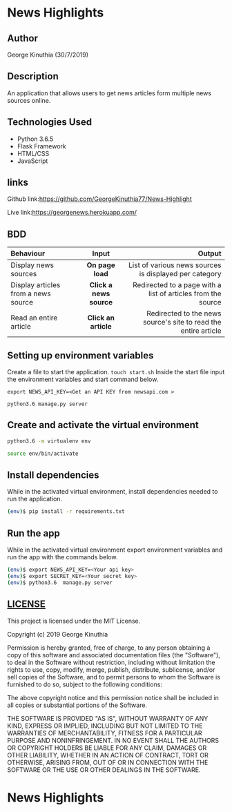 # News Highlights

## Author

George Kinuthia (30/7/2019)

## Description
An application that allows users to get news articles form multiple news sources online.

## Technologies Used
* Python 3.6.5
* Flask Framework
* HTML/CSS
* JavaScript

## links

Github link:https://github.com/GeorgeKinuthia77/News-Highlight

Live link:https://georgenews.herokuapp.com/

## BDD
| Behaviour | Input | Output |
| :---------------- | :---------------: | ------------------: |
| Display news sources | **On page load** | List of various news sources is displayed per category |
| Display articles from a news source | **Click a news source** | Redirected to a page with a list of articles from the source |
| Read an entire article | **Click an article** | Redirected to the news source's site to read the entire article |

## Setting up environment variables
Create a file to start the application. `touch start.sh`
Inside the start file  input the environment variables and start command below.
```
export NEWS_API_KEY=<Get an API KEY from newsapi.com >

python3.6 manage.py server

```

## Create and activate the virtual environment
```bash
python3.6 -m virtualenv env
```

```bash
source env/bin/activate
```

## Install dependencies
While in the activated virtual environment, install dependencies needed to run the application.
```bash
(env)$ pip install -r requirements.txt
```

## Run the app
While in the activated virtual environment export environment variables and run the app with the commands below.

```bash
(env)$ export NEWS_API_KEY=<Your api key>
(env)$ export SECRET_KEY=<Your secret key>
(env)$ python3.6  manage.py server
```

## [LICENSE](LICENSE)
This project is licensed under the MIT License.

Copyright (c) 2019 George Kinuthia

Permission is hereby granted, free of charge, to any person obtaining a copy
of this software and associated documentation files (the "Software"), to deal
in the Software without restriction, including without limitation the rights
to use, copy, modify, merge, publish, distribute, sublicense, and/or sell
copies of the Software, and to permit persons to whom the Software is
furnished to do so, subject to the following conditions:

The above copyright notice and this permission notice shall be included in all
copies or substantial portions of the Software.

THE SOFTWARE IS PROVIDED "AS IS", WITHOUT WARRANTY OF ANY KIND, EXPRESS OR
IMPLIED, INCLUDING BUT NOT LIMITED TO THE WARRANTIES OF MERCHANTABILITY,
FITNESS FOR A PARTICULAR PURPOSE AND NONINFRINGEMENT. IN NO EVENT SHALL THE
AUTHORS OR COPYRIGHT HOLDERS BE LIABLE FOR ANY CLAIM, DAMAGES OR OTHER
LIABILITY, WHETHER IN AN ACTION OF CONTRACT, TORT OR OTHERWISE, ARISING FROM,
OUT OF OR IN CONNECTION WITH THE SOFTWARE OR THE USE OR OTHER DEALINGS IN THE
SOFTWARE.

# News Highlights

